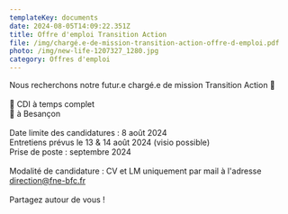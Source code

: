 ```yaml
---
templateKey: documents
date: 2024-08-05T14:09:22.351Z
title: Offre d'emploi Transition Action
file: /img/chargé.e-de-mission-transition-action-offre-d-emploi.pdf
photo: /img/new-life-1207327_1280.jpg
category: Offres d'emploi
---
```

<!--StartFragment-->

Nous recherchons notre futur.e chargé.e de mission Transition Action 📣\
\
📑 CDI à temps complet\
📍 à Besançon\
\
Date limite des candidatures : 8 août 2024\
Entretiens prévus le 13 & 14 août 2024 (visio possible)\
Prise de poste : septembre 2024\
\
Modalité de candidature : CV et LM uniquement par mail à l'adresse [direction@fne-bfc.fr](mailto:direction@fne-bfc.fr)\
\
Partagez autour de vous !

<!--EndFragment-->